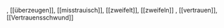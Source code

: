 , [[überzeugen]], [[misstrauisch]], [[zweifelt]], [[zweifeln]]
, [[vertrauen]], [[Vertrauensschwund]]